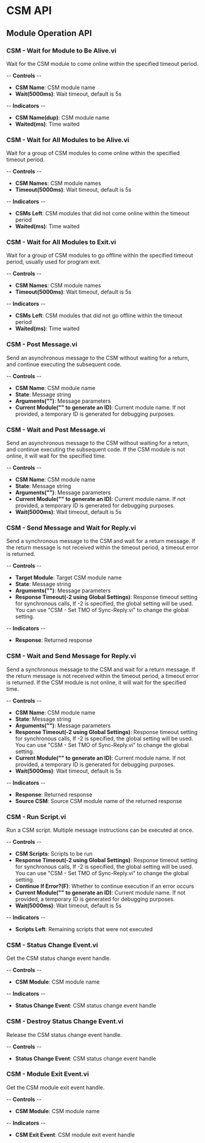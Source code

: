 # CSM API

## Module Operation API

### CSM - Wait for Module to Be Alive.vi

Wait for the CSM module to come online within the specified timeout period.

-- <b>Controls</b> --
- <b>CSM Name</b>: CSM module name
- <b>Wait(5000ms)</b>: Wait timeout, default is 5s

-- <b>Indicators</b> --
- <b>CSM Name(dup)</b>: CSM module name
- <b>Waited(ms)</b>: Time waited

### CSM - Wait for All Modules to be Alive.vi

Wait for a group of CSM modules to come online within the specified timeout period.

-- <b>Controls</b> --
- <b>CSM Names</b>: CSM module names
- <b>Timeout(5000ms)</b>: Wait timeout, default is 5s

-- <b>Indicators</b> --
- <b>CSMs Left</b>: CSM modules that did not come online within the timeout period
- <b>Waited(ms)</b>: Time waited

### CSM - Wait for All Modules to Exit.vi

Wait for a group of CSM modules to go offline within the specified timeout period, usually used for program exit.

-- <b>Controls</b> --
- <b>CSM Names</b>: CSM module names
- <b>Timeout(5000ms)</b>: Wait timeout, default is 5s

-- <b>Indicators</b> --
- <b>CSMs Left</b>: CSM modules that did not go offline within the timeout period
- <b>Waited(ms)</b>: Time waited

### CSM - Post Message.vi

Send an asynchronous message to the CSM without waiting for a return, and continue executing the subsequent code.

-- <b>Controls</b> --
- <b>CSM Name</b>: CSM module name
- <b>State</b>: Message string
- <b>Arguments("")</b>: Message parameters
- <b>Current Module("" to generate an ID)</b>: Current module name. If not provided, a temporary ID is generated for debugging purposes.

### CSM - Wait and Post Message.vi

Send an asynchronous message to the CSM without waiting for a return, and continue executing the subsequent code. If the CSM module is not online, it will wait for the specified time.

-- <b>Controls</b> --
- <b>CSM Name</b>: CSM module name
- <b>State</b>: Message string
- <b>Arguments("")</b>: Message parameters
- <b>Current Module("" to generate an ID)</b>: Current module name. If not provided, a temporary ID is generated for debugging purposes.
- <b>Wait(5000ms)</b>: Wait timeout, default is 5s

### CSM - Send Message and Wait for Reply.vi

Send a synchronous message to the CSM and wait for a return message. If the return message is not received within the timeout period, a timeout error is returned.

-- <b>Controls</b> --
- <b>Target Module</b>: Target CSM module name
- <b>State</b>: Message string
- <b>Arguments("")</b>: Message parameters
- <b>Response Timeout(-2 using Global Settings)</b>: Response timeout setting for synchronous calls, If -2 is specified, the global setting will be used. You can use "CSM - Set TMO of Sync-Reply.vi" to change the global setting.

-- <b>Indicators</b> --
- <b>Response</b>: Returned response

### CSM - Wait and Send Message for Reply.vi

Send a synchronous message to the CSM and wait for a return message. If the return message is not received within the timeout period, a timeout error is returned. If the CSM module is not online, it will wait for the specified time.

-- <b>Controls</b> --
- <b>CSM Name</b>: CSM module name
- <b>State</b>: Message string
- <b>Arguments("")</b>: Message parameters
- <b>Response Timeout(-2 using Global Settings)</b>: Response timeout setting for synchronous calls, If -2 is specified, the global setting will be used. You can use "CSM - Set TMO of Sync-Reply.vi" to change the global setting.
- <b>Current Module("" to generate an ID)</b>: Current module name. If not provided, a temporary ID is generated for debugging purposes.
- <b>Wait(5000ms)</b>: Wait timeout, default is 5s

-- <b>Indicators</b> --
- <b>Response</b>: Returned response
- <b>Source CSM</b>: Source CSM module name of the returned response

### CSM - Run Script.vi

Run a CSM script. Multiple message instructions can be executed at once.

-- <b>Controls</b> --
- <b>CSM Scripts</b>: Scripts to be run
- <b>Response Timeout(-2 using Global Settings)</b>: Response timeout setting for synchronous calls, If -2 is specified, the global setting will be used. You can use "CSM - Set TMO of Sync-Reply.vi" to change the global setting.
- <b>Continue If Error?(F)</b>: Whether to continue execution if an error occurs
- <b>Current Module("" to generate an ID)</b>: Current module name. If not provided, a temporary ID is generated for debugging purposes.
- <b>Wait(5000ms)</b>: Wait timeout, default is 5s

-- <b>Indicators</b> --
- <b>Scripts Left</b>: Remaining scripts that were not executed

### CSM - Status Change Event.vi

Get the CSM status change event handle.

-- <b>Controls</b> --
- <b>CSM Module</b>: CSM module name

-- <b>Indicators</b> --
- <b>Status Change Event</b>: CSM status change event handle

### CSM - Destroy Status Change Event.vi

Release the CSM status change event handle.

-- <b>Controls</b> --
- <b>Status Change Event</b>: CSM status change event handle

### CSM - Module Exit Event.vi

Get the CSM module exit event handle.

-- <b>Controls</b> --
- <b>CSM Module</b>: CSM module name

-- <b>Indicators</b> --
- <b>CSM Exit Event</b>: CSM module exit event handle
